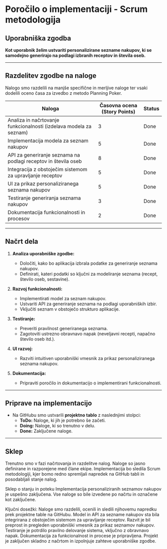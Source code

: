 # Poročilo o implementaciji - Scrum metodologija

## Uporabniška zgodba
**Kot uporabnik želim ustvariti personalizirane sezname nakupov, ki se samodejno generirajo na podlagi izbranih receptov in števila oseb.**

---

## Razdelitev zgodbe na naloge
Nalogo smo razdelili na manjše specifične in merljive naloge ter vsaki dodelili oceno časa za izvedbo z metodo Planning Poker.

| Naloga                                                                 | Časovna ocena (Story Points) | Status |
| ---------------------------------------------------------------------- | ---------------------------- |--------|
| Analiza in načrtovanje funkcionalnosti (izdelava modela za seznam)     | 3                            | Done   |
| Implementacija modela za seznam nakupov                                | 5                            | Done  |
| API za generiranje seznama na podlagi receptov in števila oseb         | 8                            | Done  |
| Integracija z obstoječim sistemom za upravljanje receptov              | 5                            | Done   |
| UI za prikaz personaliziranega seznama nakupov                         | 5                            | Done   |
| Testiranje generiranja seznama nakupov                                 | 3                            | Done   |
| Dokumentacija funkcionalnosti in procesov                             | 2                            | Done   |

---

## Načrt dela
1. **Analiza uporabniške zgodbe:**
    - Določiti, kako bo aplikacija izbrala podatke za generiranje seznama nakupov.
    - Definirati, kateri podatki so ključni za modeliranje seznama (recept, število oseb, sestavine).

2. **Razvoj funkcionalnosti:**
    - Implementirati model za seznam nakupov.
    - Ustvariti API za generiranje seznama na podlagi uporabniških izbir.
    - Vključiti seznam v obstoječo strukturo aplikacije.

3. **Testiranje:**
    - Preveriti pravilnost generiranega seznama.
    - Zagotoviti ustrezno obravnavo napak (neveljavni recepti, napačno število oseb itd.).

4. **UI razvoj:**
    - Razviti intuitiven uporabniški vmesnik za prikaz personaliziranega seznama nakupov.

5. **Dokumentacija:**
    - Pripraviti poročilo in dokumentacijo o implementirani funkcionalnosti.

---

## Priprave na implementacijo
- Na GitHubu smo ustvarili **projektno tablo** z naslednjimi stolpci:
    - **ToDo:** Naloge, ki jih je potrebno še začeti.
    - **Doing:** Naloge, ki so trenutno v delu.
    - **Done:** Zaključene naloge.


---

## Sklep
Trenutno smo v fazi načrtovanja in razdelitve nalog. Naloge so jasno definirane in razporejene med člane ekipe. Implementacija bo sledila Scrum metodologiji, kjer bomo redno spremljali napredek na GitHub tabli in posodabljali stanje nalog.

Sklep o stanju in poteku
Implementacija personaliziranih seznamov nakupov je uspešno zaključena. Vse naloge so bile izvedene po načrtu in označene kot zaključene.

Ključni dosežki:
Naloge smo razdelili, ocenili in sledili njihovemu napredku prek projektne table na GitHubu.
Model in API za sezname nakupov sta bila integrirana z obstoječim sistemom za upravljanje receptov.
Razvit je bil preprost in pregleden uporabniški vmesnik za prikaz seznamov nakupov.
Testiranje je potrdilo pravilno delovanje sistema, vključno z obravnavo napak.
Dokumentacija za funkcionalnost in procese je pripravljena.
Projekt je zaključen skladno z načrtom in izpolnjuje zahteve uporabniške zgodbe.
